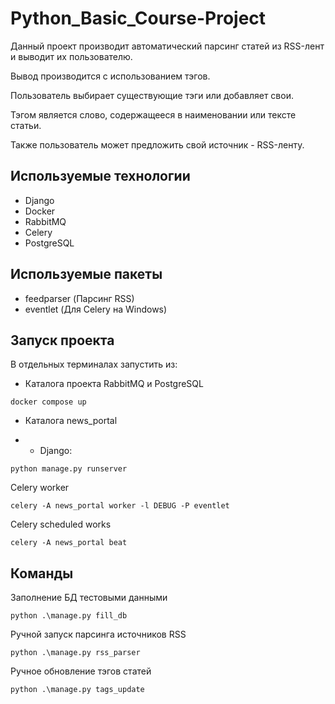 # Python_Basic_Course-Project

Данный проект производит автоматический парсинг статей из RSS-лент и выводит их пользователю.

Вывод производится с использованием тэгов.

Пользователь выбирает существующие тэги или добавляет свои.

Тэгом является слово, содержащееся в наименовании или тексте статьи.

Также пользователь может предложить свой источник - RSS-ленту.

## Используемые технологии

- Django
- Docker
- RabbitMQ
- Celery
- PostgreSQL

## Используемые пакеты
- feedparser (Парсинг RSS)
- eventlet (Для Celery на Windows)

## Запуск проекта

В отдельных терминалах запустить из:

- Каталога проекта RabbitMQ и PostgreSQL
```
docker compose up
```

- Каталога news_portal

- - Django:
```
python manage.py runserver
```
Celery worker 
```
celery -A news_portal worker -l DEBUG -P eventlet
```
Celery scheduled works
```
celery -A news_portal beat
```

## Команды

Заполнение БД тестовыми данными
```
python .\manage.py fill_db
```

Ручной запуск парсинга источников RSS 
```
python .\manage.py rss_parser
```

Ручное обновление тэгов статей
```
python .\manage.py tags_update
```